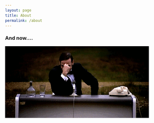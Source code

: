 ```yaml
---
layout: page
title: About
permalink: /about
---
```



### And now....
![ for Something completely different][different]






[different]: images/completely-different.gif







